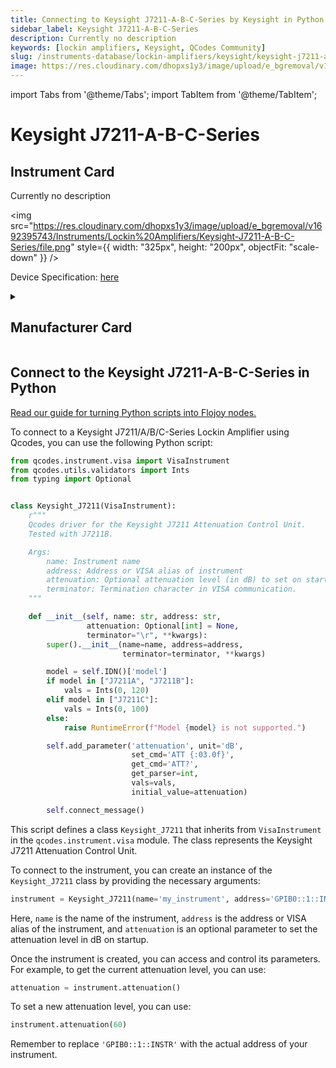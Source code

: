 ```yaml
---
title: Connecting to Keysight J7211-A-B-C-Series by Keysight in Python
sidebar_label: Keysight J7211-A-B-C-Series
description: Currently no description
keywords: [lockin amplifiers, Keysight, QCodes Community]
slug: /instruments-database/lockin-amplifiers/keysight/keysight-j7211-a-b-c-series
image: https://res.cloudinary.com/dhopxs1y3/image/upload/e_bgremoval/v1692395743/Instruments/Lockin%20Amplifiers/Keysight-J7211-A-B-C-Series/file.png
---
```


import Tabs from '@theme/Tabs';
import TabItem from '@theme/TabItem';

# Keysight J7211-A-B-C-Series

## Instrument Card

<div className="flex">

<div>

Currently no description

</div>

<img src="https://res.cloudinary.com/dhopxs1y3/image/upload/e_bgremoval/v1692395743/Instruments/Lockin%20Amplifiers/Keysight-J7211-A-B-C-Series/file.png" style={{ width: "325px", height: "200px", objectFit: "scale-down" }} />

</div>

<div className="flex text-center">

<p>Device Specification: <a target="\_blank" href="https://www.keysight.com/us/en/assets/7018-01788/technical-overviews/5989-8323.pdf">here</a></p>

</div>

<details style={{ marginTop: "15px"}}>
<summary><h2>Manufacturer Card</h2></summary>

<img src="https://res.cloudinary.com/dhopxs1y3/image/upload/v1692125973/Instruments/Vendor%20Logos/Keysight.png" style={{ width: "100%", height: "170px",objectFit: "scale-down" }} />

Keysight Technologies, or Keysight, is an American company that manufactures electronics test and measurement equipment and software.

<ul>
  <li>Headquarters: USA</li>
  <li>Yearly Revenue (millions, USD): 5420.0</li>
  <li>Vendor Website: <a href="https://www.keysight.com/us/en/home.html">here</a></li>
</ul>
</details>

## Connect to the Keysight J7211-A-B-C-Series in Python

[Read our guide for turning Python scripts into Flojoy nodes.](https://docs.flojoy.ai/custom-nodes/creating-custom-node/)
<Tabs>
<TabItem value="QCodes Community" label="QCodes Community">

To connect to a Keysight J7211/A/B/C-Series Lockin Amplifier using Qcodes, you can use the following Python script:

```python
from qcodes.instrument.visa import VisaInstrument
from qcodes.utils.validators import Ints
from typing import Optional


class Keysight_J7211(VisaInstrument):
    r"""
    Qcodes driver for the Keysight J7211 Attenuation Control Unit.
    Tested with J7211B.

    Args:
        name: Instrument name
        address: Address or VISA alias of instrument
        attenuation: Optional attenuation level (in dB) to set on startup
        terminator: Termination character in VISA communication.
    """

    def __init__(self, name: str, address: str,
                 attenuation: Optional[int] = None,
                 terminator="\r", **kwargs):
        super().__init__(name=name, address=address,
                         terminator=terminator, **kwargs)

        model = self.IDN()['model']
        if model in ["J7211A", "J7211B"]:
            vals = Ints(0, 120)
        elif model in ["J7211C"]:
            vals = Ints(0, 100)
        else:
            raise RuntimeError(f"Model {model} is not supported.")

        self.add_parameter('attenuation', unit='dB',
                           set_cmd='ATT {:03.0f}',
                           get_cmd='ATT?',
                           get_parser=int,
                           vals=vals,
                           initial_value=attenuation)

        self.connect_message()
```

This script defines a class `Keysight_J7211` that inherits from `VisaInstrument` in the `qcodes.instrument.visa` module. The class represents the Keysight J7211 Attenuation Control Unit.

To connect to the instrument, you can create an instance of the `Keysight_J7211` class by providing the necessary arguments:

```python
instrument = Keysight_J7211(name='my_instrument', address='GPIB0::1::INSTR', attenuation=50)
```

Here, `name` is the name of the instrument, `address` is the address or VISA alias of the instrument, and `attenuation` is an optional parameter to set the attenuation level in dB on startup.

Once the instrument is created, you can access and control its parameters. For example, to get the current attenuation level, you can use:

```python
attenuation = instrument.attenuation()
```

To set a new attenuation level, you can use:

```python
instrument.attenuation(60)
```

Remember to replace `'GPIB0::1::INSTR'` with the actual address of your instrument.

</TabItem>
</Tabs>
